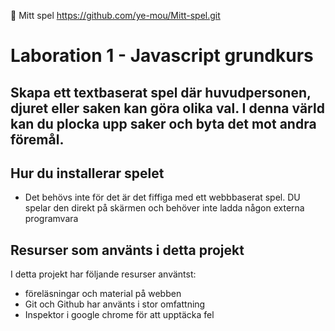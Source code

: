 🔗 Mitt spel https://github.com/ye-mou/Mitt-spel.git

# Laboration 1 - Javascript grundkurs




## Skapa ett textbaserat spel där huvudpersonen, djuret eller saken kan göra olika val. I denna värld kan du plocka upp saker och byta det mot andra föremål.

## Hur du installerar spelet
* Det behövs inte för det är det fiffiga med ett webbbaserat spel. DU spelar den direkt på skärmen och behöver inte ladda någon externa programvara

## Resurser som använts i detta projekt
I detta projekt har följande resurser använtst:
* föreläsningar och material på webben
* Git och Github har använts i stor omfattning
* Inspektor i google chrome för att upptäcka fel